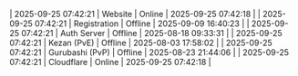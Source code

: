 | 2025-09-25 07:42:21 | Website | Online | 2025-09-25 07:42:18 |
| 2025-09-25 07:42:21 | Registration | Offline | 2025-09-09 16:40:23 |
| 2025-09-25 07:42:21 | Auth Server | Offline | 2025-08-18 09:33:31 |
| 2025-09-25 07:42:21 | Kezan (PvE) | Offline | 2025-08-03 17:58:02 |
| 2025-09-25 07:42:21 | Gurubashi (PvP) | Offline | 2025-08-23 21:44:06 |
| 2025-09-25 07:42:21 | Cloudflare | Online | 2025-09-25 07:42:18 |
